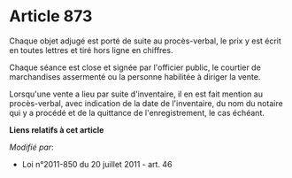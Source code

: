 # Article 873

Chaque objet adjugé est porté de suite au procès-verbal, le prix y est écrit en toutes lettres et tiré hors ligne en
chiffres.

Chaque séance est close et signée par l'officier public, le courtier de marchandises assermenté ou la personne habilitée à
diriger la vente.

Lorsqu'une vente a lieu par suite d'inventaire, il en est fait mention au procès-verbal, avec indication de la date de
l'inventaire, du nom du notaire qui y a procédé et de la quittance de l'enregistrement, le cas échéant.

**Liens relatifs à cet article**

_Modifié par_:

  - Loi n°2011-850 du 20 juillet 2011 - art. 46
